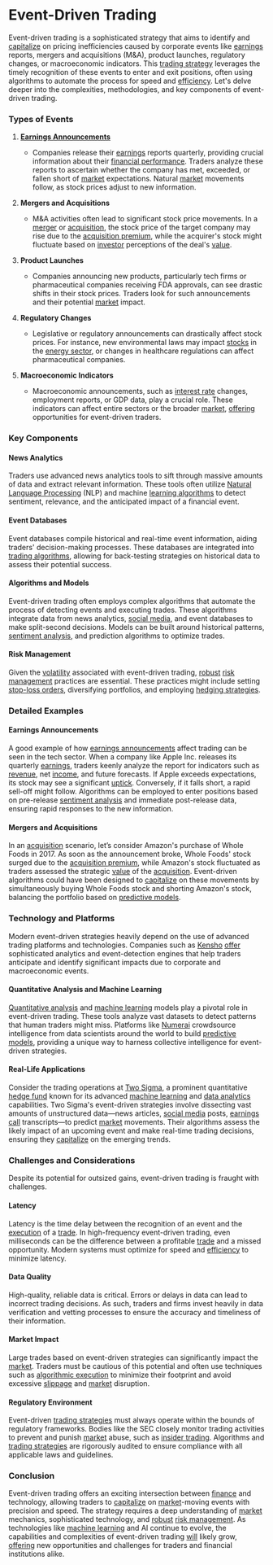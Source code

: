 # Event-Driven Trading

Event-driven trading is a sophisticated strategy that aims to identify and [capitalize](../c/capitalize.md) on pricing inefficiencies caused by corporate events like [earnings](../e/earnings.md) reports, mergers and acquisitions (M&A), product launches, regulatory changes, or macroeconomic indicators. This [trading strategy](../t/trading_strategy.md) leverages the timely recognition of these events to enter and exit positions, often using algorithms to automate the process for speed and [efficiency](../e/efficiency.md). Let's delve deeper into the complexities, methodologies, and key components of event-driven trading.

### Types of Events

1. **[Earnings Announcements](../e/earnings_announcements.md)**
    - Companies release their [earnings](../e/earnings.md) reports quarterly, providing crucial information about their [financial performance](../f/financial_performance.md). Traders analyze these reports to ascertain whether the company has met, exceeded, or fallen short of [market](../m/market.md) expectations. Natural [market](../m/market.md) movements follow, as stock prices adjust to new information.

2. **Mergers and Acquisitions**
    - M&A activities often lead to significant stock price movements. In a [merger](../m/merger.md) or [acquisition](../a/acquisition.md), the stock price of the target company may rise due to the [acquisition premium](../a/acquisition_premium.md), while the acquirer's stock might fluctuate based on [investor](../i/investor.md) perceptions of the deal's [value](../v/value.md).

3. **Product Launches**
    - Companies announcing new products, particularly tech firms or pharmaceutical companies receiving FDA approvals, can see drastic shifts in their stock prices. Traders look for such announcements and their potential [market](../m/market.md) impact.

4. **Regulatory Changes**
    - Legislative or regulatory announcements can drastically affect stock prices. For instance, new environmental laws may impact [stocks](../s/stock.md) in the [energy sector](../e/energy_sector.md), or changes in healthcare regulations can affect pharmaceutical companies.

5. **Macroeconomic Indicators**
    - Macroeconomic announcements, such as [interest rate](../i/interest_rate.md) changes, employment reports, or GDP data, play a crucial role. These indicators can affect entire sectors or the broader [market](../m/market.md), [offering](../o/offering.md) opportunities for event-driven traders.

### Key Components

#### News Analytics

Traders use advanced news analytics tools to sift through massive amounts of data and extract relevant information. These tools often utilize [Natural Language Processing](../n/natural_language_processing_(nlp)_in_trading.md) (NLP) and machine [learning algorithms](../l/learning_algorithms_in_trading.md) to detect sentiment, relevance, and the anticipated impact of a financial event.

#### Event Databases

Event databases compile historical and real-time event information, aiding traders' decision-making processes. These databases are integrated into [trading algorithms](../t/trading_algorithms.md), allowing for back-testing strategies on historical data to assess their potential success.

#### Algorithms and Models

Event-driven trading often employs complex algorithms that automate the process of detecting events and executing trades. These algorithms integrate data from news analytics, [social media](../s/social_media.md), and event databases to make split-second decisions. Models can be built around historical patterns, [sentiment analysis](../s/sentiment_analysis.md), and prediction algorithms to optimize trades.

#### Risk Management

Given the [volatility](../v/volatility.md) associated with event-driven trading, [robust](../r/robust.md) [risk management](../r/risk_management.md) practices are essential. These practices might include setting [stop-loss orders](../s/stop-loss_orders.md), diversifying portfolios, and employing [hedging strategies](../h/hedging_strategies.md).

### Detailed Examples

#### Earnings Announcements

A good example of how [earnings announcements](../e/earnings_announcements.md) affect trading can be seen in the tech sector. When a company like Apple Inc. releases its quarterly [earnings](../e/earnings.md), traders keenly analyze the report for indicators such as [revenue](../r/revenue.md), net [income](../i/income.md), and future forecasts. If Apple exceeds expectations, its stock may see a significant [uptick](../u/uptick.md). Conversely, if it falls short, a rapid sell-off might follow. Algorithms can be employed to enter positions based on pre-release [sentiment analysis](../s/sentiment_analysis.md) and immediate post-release data, ensuring rapid responses to the new information.

#### Mergers and Acquisitions

In an [acquisition](../a/acquisition.md) scenario, let’s consider Amazon's purchase of Whole Foods in 2017. As soon as the announcement broke, Whole Foods' stock surged due to the [acquisition premium](../a/acquisition_premium.md), while Amazon's stock fluctuated as traders assessed the strategic [value](../v/value.md) of the [acquisition](../a/acquisition.md). Event-driven algorithms could have been designed to [capitalize](../c/capitalize.md) on these movements by simultaneously buying Whole Foods stock and shorting Amazon's stock, balancing the portfolio based on [predictive models](../p/predictive_models_in_trading.md).

### Technology and Platforms

Modern event-driven strategies heavily depend on the use of advanced trading platforms and technologies. Companies such as [Kensho](https://www.kensho.com/) [offer](../o/offer.md) sophisticated analytics and event-detection engines that help traders anticipate and identify significant impacts due to corporate and macroeconomic events.

#### Quantitative Analysis and Machine Learning

[Quantitative analysis](../q/quantitative_analysis.md) and [machine learning](../m/machine_learning.md) models play a pivotal role in event-driven trading. These tools analyze vast datasets to detect patterns that human traders might miss. Platforms like [Numerai](https://numer.ai/) crowdsource intelligence from data scientists around the world to build [predictive models](../p/predictive_models_in_trading.md), providing a unique way to harness collective intelligence for event-driven strategies.

#### Real-Life Applications

Consider the trading operations at [Two Sigma](https://www.twosigma.com/), a prominent quantitative [hedge fund](../h/hedge_fund.md) known for its advanced [machine learning](../m/machine_learning.md) and [data analytics](../d/data_analytics.md) capabilities. Two Sigma's event-driven strategies involve dissecting vast amounts of unstructured data—news articles, [social media](../s/social_media.md) posts, [earnings call](../e/earnings_call.md) transcripts—to predict [market](../m/market.md) movements. Their algorithms assess the likely impact of an upcoming event and make real-time trading decisions, ensuring they [capitalize](../c/capitalize.md) on the emerging trends.

### Challenges and Considerations

Despite its potential for outsized gains, event-driven trading is fraught with challenges. 

#### Latency

Latency is the time delay between the recognition of an event and the [execution](../e/execution.md) of a [trade](../t/trade.md). In high-frequency event-driven trading, even milliseconds can be the difference between a profitable [trade](../t/trade.md) and a missed opportunity. Modern systems must optimize for speed and [efficiency](../e/efficiency.md) to minimize latency.

#### Data Quality

High-quality, reliable data is critical. Errors or delays in data can lead to incorrect trading decisions. As such, traders and firms invest heavily in data verification and vetting processes to ensure the accuracy and timeliness of their information.

#### Market Impact

Large trades based on event-driven strategies can significantly impact the [market](../m/market.md). Traders must be cautious of this potential and often use techniques such as [algorithmic execution](../a/algorithmic_execution.md) to minimize their footprint and avoid excessive [slippage](../s/slippage.md) and [market](../m/market.md) disruption.

#### Regulatory Environment

Event-driven [trading strategies](../t/trading_strategies.md) must always operate within the bounds of regulatory frameworks. Bodies like the SEC closely monitor trading activities to prevent and punish [market](../m/market.md) abuse, such as [insider trading](../i/insider.md). Algorithms and [trading strategies](../t/trading_strategies.md) are rigorously audited to ensure compliance with all applicable laws and guidelines.

### Conclusion

Event-driven trading offers an exciting intersection between [finance](../f/finance.md) and technology, allowing traders to [capitalize](../c/capitalize.md) on [market](../m/market.md)-moving events with precision and speed. The strategy requires a deep understanding of [market](../m/market.md) mechanics, sophisticated technology, and [robust](../r/robust.md) [risk management](../r/risk_management.md). As technologies like [machine learning](../m/machine_learning.md) and AI continue to evolve, the capabilities and complexities of event-driven trading [will](../w/will.md) likely grow, [offering](../o/offering.md) new opportunities and challenges for traders and financial institutions alike.